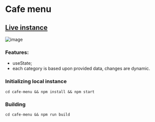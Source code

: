 # Cafe menu

## [Live instance](https://jam-cafe-menu.netlify.app/)
![image](https://i.imgur.com/HgG7EHC.png)

### Features:

- useState;
- each category is based upon provided data, changes are dynamic.

### Initializing local instance

```
cd cafe-menu && npm install && npm start
```

### Building

```
cd cafe-menu && npm run build
```
